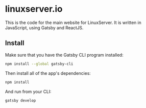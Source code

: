 # linuxserver.io

This is the code for the main website for LinuxServer. It is written in JavaScript, using Gatsby and ReactJS.

## Install

Make sure that you have the Gatsby CLI program installed:
```sh
npm install --global gatsby-cli
```

Then install all of the app's dependencies:

```sh
npm install
```

And run from your CLI:
```sh
gatsby develop
```
